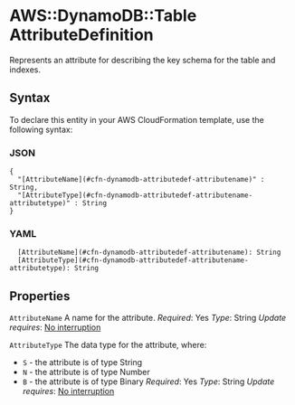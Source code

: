 # AWS::DynamoDB::Table AttributeDefinition<a name="aws-properties-dynamodb-attributedef"></a>

Represents an attribute for describing the key schema for the table and indexes\.

## Syntax<a name="aws-properties-dynamodb-attributedef-syntax"></a>

To declare this entity in your AWS CloudFormation template, use the following syntax:

### JSON<a name="aws-properties-dynamodb-attributedef-syntax.json"></a>

```
{
  "[AttributeName](#cfn-dynamodb-attributedef-attributename)" : String,
  "[AttributeType](#cfn-dynamodb-attributedef-attributename-attributetype)" : String
}
```

### YAML<a name="aws-properties-dynamodb-attributedef-syntax.yaml"></a>

```
  [AttributeName](#cfn-dynamodb-attributedef-attributename): String
  [AttributeType](#cfn-dynamodb-attributedef-attributename-attributetype): String
```

## Properties<a name="aws-properties-dynamodb-attributedef-properties"></a>

`AttributeName`  <a name="cfn-dynamodb-attributedef-attributename"></a>
A name for the attribute\.
*Required*: Yes
*Type*: String
*Update requires*: [No interruption](https://docs.aws.amazon.com/AWSCloudFormation/latest/UserGuide/using-cfn-updating-stacks-update-behaviors.html#update-no-interrupt)

`AttributeType`  <a name="cfn-dynamodb-attributedef-attributename-attributetype"></a>
The data type for the attribute, where:
+  `S` \- the attribute is of type String
+  `N` \- the attribute is of type Number
+  `B` \- the attribute is of type Binary
*Required*: Yes
*Type*: String
*Update requires*: [No interruption](https://docs.aws.amazon.com/AWSCloudFormation/latest/UserGuide/using-cfn-updating-stacks-update-behaviors.html#update-no-interrupt)
